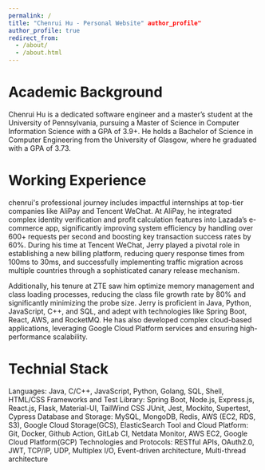 ```yaml
---
permalink: /
title: "Chenrui Hu - Personal Website" author_profile"
author_profile: true
redirect_from: 
  - /about/
  - /about.html
---
```


Academic Background
======
Chenrui Hu is a dedicated software engineer and a master’s student at the University of Pennsylvania, pursuing a Master of Science in Computer Information Science with a GPA of 3.9+. He holds a Bachelor of Science in Computer Engineering from the University of Glasgow, where he graduated with a GPA of 3.73.

Working Experience
======
chenrui's professional journey includes impactful internships at top-tier companies like AliPay and Tencent WeChat. At AliPay, he integrated complex identity verification and profit calculation features into Lazada’s e-commerce app, significantly improving system efficiency by handling over 600+ requests per second and boosting key transaction success rates by 60%. During his time at Tencent WeChat, Jerry played a pivotal role in establishing a new billing platform, reducing query response times from 100ms to 30ms, and successfully implementing traffic migration across multiple countries through a sophisticated canary release mechanism.

Additionally, his tenure at ZTE saw him optimize memory management and class loading processes, reducing the class file growth rate by 80% and significantly minimizing the probe size. Jerry is proficient in Java, Python, JavaScript, C++, and SQL, and adept with technologies like Spring Boot, React, AWS, and RocketMQ. He has also developed complex cloud-based applications, leveraging Google Cloud Platform services and ensuring high-performance scalability.

Technial Stack
======
Languages:
Java, C/C++, JavaScript, Python, Golang, SQL, Shell, HTML/CSS
Frameworks and Test Library:
Spring Boot, Node.js, Express.js, React.js, Flask, Material-UI, TailWind CSS
JUnit, Jest, Mockito, Supertest, Cypress
Database and Storage:
MySQL, MongoDB, Redis, AWS (EC2, RDS, S3), Google Cloud Storage(GCS), ElasticSearch
Tool and Cloud Platform:
Git, Docker, Github Action, GitLab CI, Netdata Monitor, AWS EC2, Google Cloud Platform(GCP)
Technologies and Protocols:
RESTful APIs, OAuth2.0, JWT, TCP/IP, UDP, Multiplex I/O, Event-driven architecture, Multi-thread architecture

